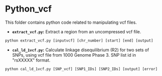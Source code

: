 # Python_vcf
This folder contains python code related to manipulating vcf files.

* **`extract_vcf.py`:** Extract a region from an uncompressed vcf file.

 ```python
 python extract_vcf.py [inputvcf] [chr_number] [start] [end] [output]
 ```

* **`cal_ld_1vcf.py`:** Calculate linkage disequilibrium (R2) for two sets of SNPs, using vcf file from 1000 Genome Phase 3.
SNP list id in "rsXXXXX" format.

 ```python
 python cal_ld_1vcf.py [SNP_vcf] [SNP1_IDs] [SNP2_IDs] [output] [error]
 ```
